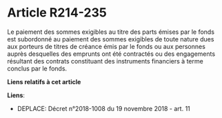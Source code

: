 # Article R214-235

Le paiement des sommes exigibles au titre des parts émises par le fonds est subordonné au paiement des sommes exigibles de
toute nature dues aux porteurs de titres de créance émis par le fonds ou aux personnes auprès desquelles des emprunts ont été
contractés ou des engagements résultant des contrats constituant des instruments financiers à terme conclus par le fonds.

**Liens relatifs à cet article**

**Liens**:

  - DEPLACE: Décret n°2018-1008 du 19 novembre 2018 - art. 11
